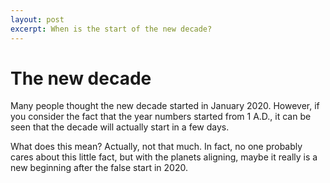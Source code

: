 ```yaml
---
layout: post
excerpt: When is the start of the new decade?
---
```


# The new decade

Many people thought the new decade started in January 2020. However, if you consider the fact
that the year numbers started from 1 A.D., it can be seen that the decade will actually start
in a few days.

What does this mean? Actually, not that much. In fact, no one probably cares about this little fact,
but with the planets aligning, maybe it really is a new beginning after the false start in 2020.
